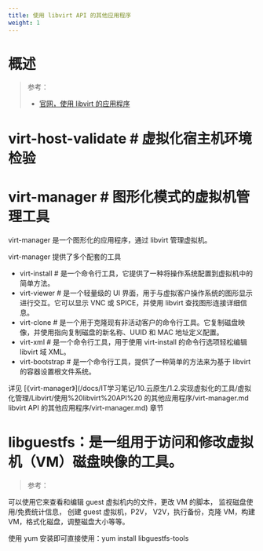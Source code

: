 ```yaml
---
title: 使用 libvirt API 的其他应用程序
weight: 1
---
```


# 概述

> 参考：
> - [官网，使用 libvirt 的应用程序](https://libvirt.org/apps.html)

# virt-host-validate # 虚拟化宿主机环境检验

# virt-manager # 图形化模式的虚拟机管理工具

virt-manager 是一个图形化的应用程序，通过 libvirt 管理虚拟机。

virt-manager 提供了多个配套的工具

- virt-install # 是一个命令行工具，它提供了一种将操作系统配置到虚拟机中的简单方法。
- virt-viewer # 是一个轻量级的 UI 界面，用于与虚拟客户操作系统的图形显示进行交互。它可以显示 VNC 或 SPICE，并使用 libvirt 查找图形连接详细信息。
- virt-clone # 是一个用于克隆现有非活动客户的命令行工具。它复制磁盘映像，并使用指向复制磁盘的新名称、UUID 和 MAC 地址定义配置。
- virt-xml # 是一个命令行工具，用于使用 virt-install 的命令行选项轻松编辑 libvirt 域 XML。
- virt-bootstrap # 是一个命令行工具，提供了一种简单的方法来为基于 libvirt 的容器设置根文件系统。

详见 [《virt-manager》](/docs/IT学习笔记/10.云原生/1.2.实现虚拟化的工具/虚拟化管理/Libvirt/使用%20libvirt%20API%20 的其他应用程序/virt-manager.md libvirt API 的其他应用程序/virt-manager.md) 章节

# libguestfs：是一组用于访问和修改虚拟机（VM）磁盘映像的工具。

> 参考：

可以使用它来查看和编辑 guest 虚拟机内的文件，更改 VM 的脚本， 监视磁盘使用/免费统计信息， 创建 guest 虚拟机，P2V， V2V，执行备份，克隆 VM，构建 VM，格式化磁盘，调整磁盘大小等等。

使用 yum 安装即可直接使用：yum install libguestfs-tools
